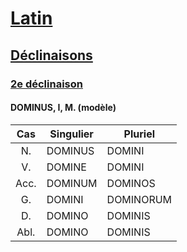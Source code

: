 # [Latin](../../../)
## [Déclinaisons](../../)
### [2e déclinaison](../)
#### DOMINUS, I, M. (modèle)

| Cas  | Singulier | Pluriel   |
| :--: | --------- | --------- |
| N.   | DOMINUS   | DOMINI    |
| V.   | DOMINE    | DOMINI    |
| Acc. | DOMINUM   | DOMINOS   |
| G.   | DOMINI    | DOMINORUM |
| D.   | DOMINO    | DOMINIS   |
| Abl. | DOMINO    | DOMINIS   |